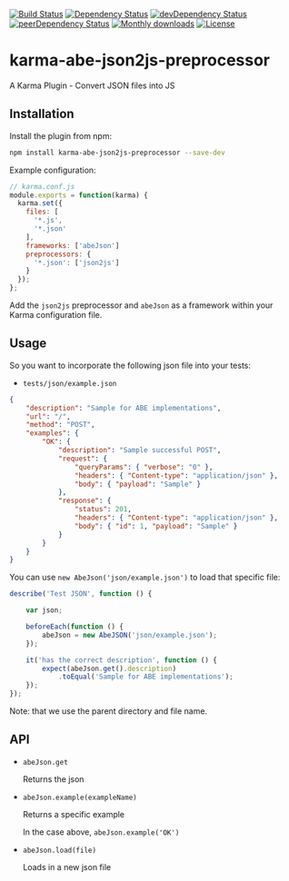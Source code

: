[![Build Status](http://img.shields.io/travis/apibyexample/karma-abe-json2js-preprocessor/master.svg)](https://travis-ci.org/apibyexample/karma-abe-json2js-preprocessor)
[![Dependency Status](https://david-dm.org/apibyexample/karma-abe-json2js-preprocessor/dev-status.svg)](https://david-dm.org/apibyexample/karma-abe-json2js-preprocessor#info=devDependencies)
[![devDependency Status](https://david-dm.org/apibyexample/karma-abe-json2js-preprocessor/status.svg)](https://david-dm.org/apibyexample/karma-abe-json2js-preprocessor#info=dependencies)
[![peerDependency Status](https://david-dm.org/apibyexample/karma-abe-json2js-preprocessor/peer-status.svg)](https://david-dm.org/apibyexample/karma-abe-json2js-preprocessor#info=peerDependencies)
[![Monthly downloads](http://img.shields.io/npm/dm/karma-abe-json2js-preprocessor.svg)](https://www.npmjs.org/package/karma-abe-json2js-preprocessor)
[![License](http://img.shields.io/npm/l/karma-abe-json2js-preprocessor.svg)](https://www.npmjs.org/package/karma-abe-json2js-preprocessor)

karma-abe-json2js-preprocessor
==============================

A Karma Plugin -  Convert JSON files into JS

## Installation

Install the plugin from npm:
```bash
npm install karma-abe-json2js-preprocessor --save-dev
```

Example configuration:

```js
// karma.conf.js
module.exports = function(karma) {
  karma.set({
    files: [
      '*.js',
      '*.json'
    ],
    frameworks: ['abeJson']
    preprocessors: {
      '*.json': ['json2js']
    }
  });
};
```

Add the `json2js` preprocessor and `abeJson` as a framework within
your Karma configuration file.

## Usage

So you want to incorporate the following json file into your tests:

- `tests/json/example.json`
```json
{
    "description": "Sample for ABE implementations",
    "url": "/",
    "method": "POST",
    "examples": {
        "OK": {
            "description": "Sample successful POST",
            "request": {
                "queryParams": { "verbose": "0" },
                "headers": { "Content-type": "application/json" },
                "body": { "payload": "Sample" }
            },
            "response": {
                "status": 201,
                "headers": { "Content-type": "application/json" },
                "body": { "id": 1, "payload": "Sample" }
            }
        }
    }
}
```

You can use `new AbeJson('json/example.json')` to load that specific file:

```js
describe('Test JSON', function () {

    var json;

    beforeEach(function () {
        abeJson = new AbeJSON('json/example.json');
    });

    it('has the correct description', function () {
        expect(abeJson.get().description)
            .toEqual('Sample for ABE implementations');
    });
});
```
Note: that we use the parent directory and file name.

## API

* `abeJson.get`

    Returns the json

* `abeJson.example(exampleName)`

    Returns a specific example

    In the case above, `abeJson.example('OK')`

* `abeJson.load(file)`

    Loads in a new json file
